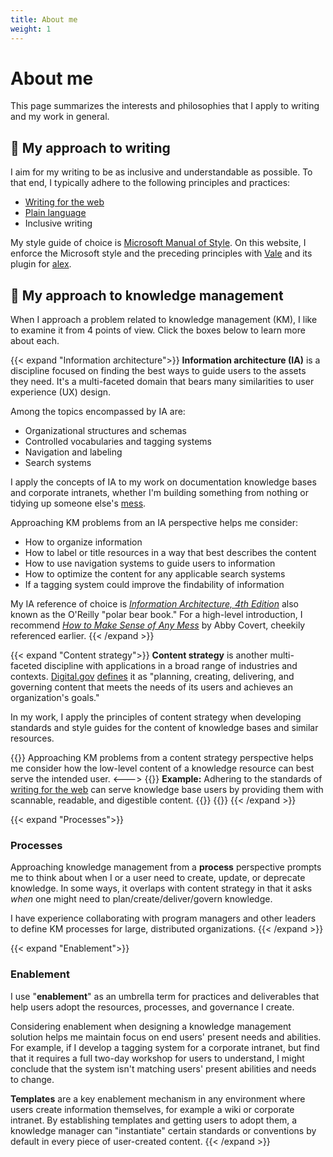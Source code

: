 ```yaml
---
title: About me
weight: 1
---
```

# About me

This page summarizes the interests and philosophies that I apply to writing and my work in general.

## 📝 My approach to writing

I aim for my writing to be as inclusive and understandable as possible. To that end, I typically adhere to the following principles and practices:
* [Writing for the web](https://www.usability.gov/how-to-and-tools/methods/writing-for-the-web.html)
* [Plain language](https://www.plainlanguage.gov/)
* Inclusive writing

My style guide of choice is [Microsoft Manual of Style](https://learn.microsoft.com/en-us/style-guide). On this website, I enforce the Microsoft style and the preceding principles with [Vale](https://vale.sh/) and its plugin for [alex](https://alexjs.com/).

## 🧠 My approach to knowledge management
When I approach a problem related to knowledge management (KM), I like to examine it from 4 points of view. Click the boxes below to learn more about each.

{{< expand "Information architecture">}}
**Information architecture (IA)** is a discipline focused on finding the best ways to guide users to the assets they need. It's a multi-faceted domain that bears many similarities to user experience (UX) design.

Among the topics encompassed by IA are:
* Organizational structures and schemas
* Controlled vocabularies and tagging systems
* Navigation and labeling
* Search systems

I apply the concepts of IA to my work on documentation knowledge bases and corporate intranets, whether I'm building something from nothing or tidying up someone else's [mess](https://www.howtomakesenseofanymess.com/).

Approaching KM problems from an IA perspective helps me consider:
* How to organize information
* How to label or title resources in a way that best describes the content
* How to use navigation systems to guide users to information
* How to optimize the content for any applicable search systems
* If a tagging system could improve the findability of information

My IA reference of choice is [*Information Architecture, 4th Edition*](https://www.oreilly.com/library/view/information-architecture-4th/9781491913529/) also known as the O'Reilly "polar bear book." For a high-level introduction, I recommend [*How to Make Sense of Any Mess*](https://www.howtomakesenseofanymess.com/) by Abby Covert, cheekily referenced earlier.
{{< /expand >}}

{{< expand "Content strategy">}}
**Content strategy** is another multi-faceted discipline with applications in a broad range of industries and contexts. [Digital.gov](https://digital.gov/) [defines](https://digital.gov/topics/content-strategy/) it as  "planning, creating, delivering, and governing content that meets the needs of its users and achieves an organization's goals."

In my work, I apply the principles of content strategy when developing standards and style guides for the content of knowledge bases and similar resources.

{{<columns>}}
Approaching KM problems from a content strategy perspective helps me consider how the low-level content of a knowledge resource can best serve the intended user. 
<--->
{{<hint info>}}
**Example:** Adhering to the standards of [writing for the web](#📝-my-approach-to-writing) can serve knowledge base users by providing them with scannable, readable, and digestible content.
{{</hint>}}
{{</columns>}}
{{< /expand >}}

{{< expand "Processes">}}
### Processes
Approaching knowledge management from a **process** perspective prompts me to think about when I or a user need to create, update, or deprecate knowledge. In some ways, it overlaps with content strategy in that it asks _when_ one might need to plan/create/deliver/govern knowledge.

I have experience collaborating with program managers and other leaders to define KM processes for large, distributed organizations. 
{{< /expand >}}

{{< expand "Enablement">}}
### Enablement
I use "**enablement**" as an umbrella term for practices and deliverables that help users adopt the resources, processes, and governance I create.

Considering enablement when designing a knowledge management solution helps me maintain focus on end users' present needs and abilities. For example, if I develop a tagging system for a corporate intranet, but find that it requires a full two-day workshop for users to understand, I might conclude that the system isn't matching users' present abilities and needs to change.

**Templates** are a key enablement mechanism in any environment where users create information themselves, for example a wiki or corporate intranet. By establishing templates and getting users to adopt them, a knowledge manager can "instantiate" certain standards or conventions by default in every piece of user-created content.
{{< /expand >}}